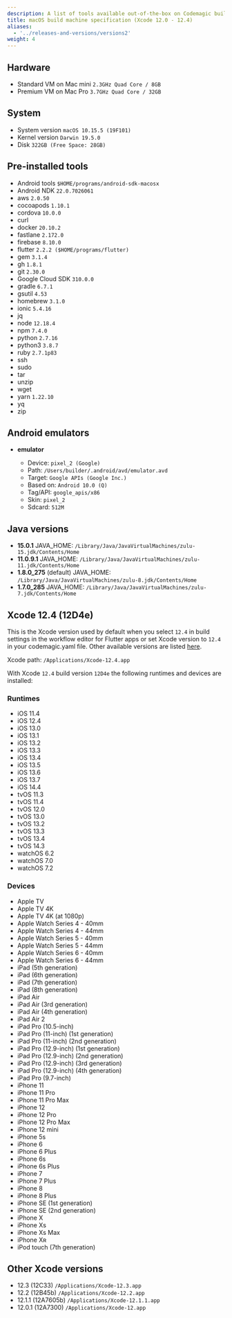 ```yaml
---
description: A list of tools available out-of-the-box on Codemagic build machines.
title: macOS build machine specification (Xcode 12.0 - 12.4)
aliases:
  - '../releases-and-versions/versions2'
weight: 4
---
```


## Hardware

- Standard VM on Mac mini `2.3GHz Quad Core / 8GB`
- Premium VM on Mac Pro `3.7GHz Quad Core / 32GB`

## System

- System version `macOS 10.15.5 (19F101)`
- Kernel version `Darwin 19.5.0`
- Disk `322GB (Free Space: 28GB)`

## Pre-installed tools

- Android tools `$HOME/programs/android-sdk-macosx`
- Android NDK `22.0.7026061`
- aws `2.0.50`
- cocoapods `1.10.1`
- cordova `10.0.0`
- curl
- docker `20.10.2`
- fastlane `2.172.0`
- firebase `8.10.0`
- flutter `2.2.2 ($HOME/programs/flutter)`
- gem `3.1.4`
- gh `1.8.1`
- git `2.30.0`
- Google Cloud SDK `310.0.0`
- gradle `6.7.1`
- gsutil `4.53`
- homebrew `3.1.0`
- ionic `5.4.16`
- jq
- node `12.18.4`
- npm `7.4.0`
- python `2.7.16`
- python3 `3.8.7`
- ruby `2.7.1p83`
- ssh
- sudo
- tar
- unzip
- wget
- yarn `1.22.10`
- yq
- zip

## Android emulators

- **emulator**

    - Device: `pixel_2 (Google)`
    - Path: `/Users/builder/.android/avd/emulator.avd`
    - Target: `Google APIs (Google Inc.)`
    - Based on: `Android 10.0 (Q)`
    - Tag/API: `google_apis/x86`
    - Skin: `pixel_2`
    - Sdcard: `512M`

## Java versions

- **15.0.1** JAVA_HOME: `/Library/Java/JavaVirtualMachines/zulu-15.jdk/Contents/Home`
- **11.0.9.1** JAVA_HOME: `/Library/Java/JavaVirtualMachines/zulu-11.jdk/Contents/Home`
- **1.8.0_275** (default) JAVA_HOME: `/Library/Java/JavaVirtualMachines/zulu-8.jdk/Contents/Home`
- **1.7.0_285** JAVA_HOME: `/Library/Java/JavaVirtualMachines/zulu-7.jdk/Contents/Home`

## Xcode 12.4 (12D4e)

This is the Xcode version used by default when you select `12.4` in build settings in the workflow 
editor for Flutter apps or set Xcode version to `12.4` in your codemagic.yaml file. 
Other available versions are listed [here](#other-xcode-versions).

Xcode path: `/Applications/Xcode-12.4.app`

With Xcode `12.4` build version `12D4e` the following runtimes and devices are installed:

### Runtimes

- iOS 11.4
- iOS 12.4
- iOS 13.0
- iOS 13.1
- iOS 13.2
- iOS 13.3
- iOS 13.4
- iOS 13.5
- iOS 13.6
- iOS 13.7
- iOS 14.4
- tvOS 11.3
- tvOS 11.4
- tvOS 12.0
- tvOS 13.0
- tvOS 13.2
- tvOS 13.3
- tvOS 13.4
- tvOS 14.3
- watchOS 6.2
- watchOS 7.0
- watchOS 7.2

### Devices

- Apple TV
- Apple TV 4K
- Apple TV 4K (at 1080p)
- Apple Watch Series 4 - 40mm
- Apple Watch Series 4 - 44mm
- Apple Watch Series 5 - 40mm
- Apple Watch Series 5 - 44mm
- Apple Watch Series 6 - 40mm
- Apple Watch Series 6 - 44mm
- iPad (5th generation)
- iPad (6th generation)
- iPad (7th generation)
- iPad (8th generation)
- iPad Air
- iPad Air (3rd generation)
- iPad Air (4th generation)
- iPad Air 2
- iPad Pro (10.5-inch)
- iPad Pro (11-inch) (1st generation)
- iPad Pro (11-inch) (2nd generation)
- iPad Pro (12.9-inch) (1st generation)
- iPad Pro (12.9-inch) (2nd generation)
- iPad Pro (12.9-inch) (3rd generation)
- iPad Pro (12.9-inch) (4th generation)
- iPad Pro (9.7-inch)
- iPhone 11
- iPhone 11 Pro
- iPhone 11 Pro Max
- iPhone 12
- iPhone 12 Pro
- iPhone 12 Pro Max
- iPhone 12 mini
- iPhone 5s
- iPhone 6
- iPhone 6 Plus
- iPhone 6s
- iPhone 6s Plus
- iPhone 7
- iPhone 7 Plus
- iPhone 8
- iPhone 8 Plus
- iPhone SE (1st generation)
- iPhone SE (2nd generation)
- iPhone X
- iPhone Xs
- iPhone Xs Max
- iPhone Xʀ
- iPod touch (7th generation)

## Other Xcode versions

- 12.3 (12C33) `/Applications/Xcode-12.3.app`
- 12.2 (12B45b) `/Applications/Xcode-12.2.app`
- 12.1.1 (12A7605b) `/Applications/Xcode-12.1.1.app`
- 12.0.1 (12A7300) `/Applications/Xcode-12.app`

